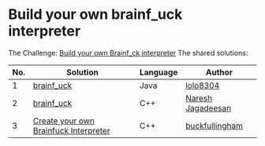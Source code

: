 # Build your own brainf_uck interpreter

The Challenge: [Build your own Brainf_ck interpreter](https://codingchallenges.fyi/challenges/challenge-brainfuck)
The shared solutions:

| No. | Solution                                                       | Language | Author                                              |
|-----|----------------------------------------------------------------|----------|-----------------------------------------------------|
| 1   | [brainf_uck](https://github.com/lolo8304/brainf_ck)  | Java   | [lolo8304](https://github.com/lolo8304) |
| 2   | [brainf_uck](https://github.com/Infinage/cpp-experiments/blob/main/misc/brainfuck.cpp)  | C++   | [Naresh Jagadeesan](https://github.com/Infinage) |
| 3   | [Create your own Brainfuck Interpreter](https://github.com/buckfullingham/cc.fyi.brainfk) | C++ | [buckfullingham](https://github.com/buckfullingham) |
